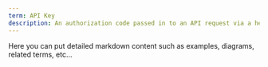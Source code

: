 ```yaml
---
term: API Key
description: An authorization code passed in to an API request via a header or parameter to identify the requester.
---
```


Here you can put detailed markdown content such as examples, diagrams, related terms, etc... 
